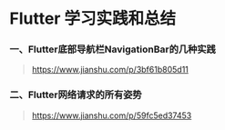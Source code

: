 # Flutter 学习实践和总结
### 一、Flutter底部导航栏NavigationBar的几种实践
> https://www.jianshu.com/p/3bf61b805d11

### 二、Flutter网络请求的所有姿势
> https://www.jianshu.com/p/59fc5ed37453
